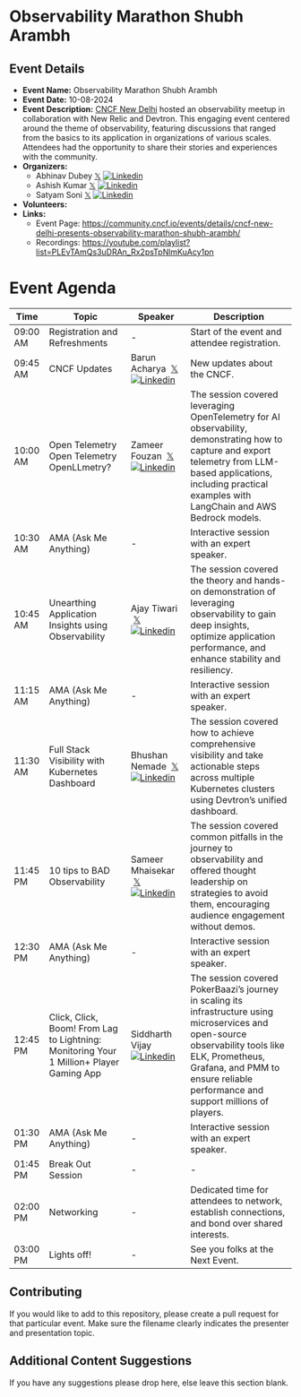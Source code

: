 # Observability Marathon Shubh Arambh

## Event Details

- **Event Name:** Observability Marathon Shubh Arambh
- **Event Date:** 10-08-2024
- **Event Description:** [CNCF New Delhi](https://community.cncf.io/new-delhi/) hosted an observability meetup in collaboration with New Relic and Devtron. This engaging event centered around the theme of observability, featuring discussions that ranged from the basics to its application in organizations of various scales. Attendees had the opportunity to share their stories and experiences with the community.
- **Organizers:**
  - Abhinav Dubey&nbsp;[𝕏](https://twitter.com/abhinavd26)&nbsp;[![Linkedin](https://i.stack.imgur.com/gVE0j.png)](https://www.linkedin.com/in/abhinavd26/)
  - Ashish Kumar&nbsp;[𝕏](https://twitter.com/kr_ashish99)&nbsp;[![Linkedin](https://i.stack.imgur.com/gVE0j.png)](https://www.linkedin.com/in/ashishkumar99/)
  - Satyam Soni&nbsp;[𝕏](https://twitter.com/satyampsoni)&nbsp;[![Linkedin](https://i.stack.imgur.com/gVE0j.png)](https://www.linkedin.com/in/satyampsoni/)
- **Volunteers:**
- **Links:**
  - Event Page: https://community.cncf.io/events/details/cncf-new-delhi-presents-observability-marathon-shubh-arambh/
  - Recordings: https://youtube.com/playlist?list=PLEvTAmQs3uDRAn_Rx2psTpNlmKuAcy1pn

# Event Agenda

| Time     | Topic                                                                                   | Speaker                                                                                                                                                                | Description                                                                                                                                                                                                                           |
| -------- | --------------------------------------------------------------------------------------- | ---------------------------------------------------------------------------------------------------------------------------------------------------------------------- | ------------------------------------------------------------------------------------------------------------------------------------------------------------------------------------------------------------------------------------- |
| 09:00 AM | Registration and Refreshments                                                           | -                                                                                                                                                                      | Start of the event and attendee registration.                                                                                                                                                                                         |
| 09:45 AM | CNCF Updates                                                                            | Barun Acharya &nbsp;[𝕏](https://x.com/daemon1024)&nbsp;[![Linkedin](https://i.stack.imgur.com/gVE0j.png)](https://www.linkedin.com/in/barun-acharya/)                  | New updates about the CNCF.                                                                                                                                                                                                           |
| 10:00 AM | Open Telemetry Open Telemetry OpenLLmetry?                                              | Zameer Fouzan &nbsp;[𝕏](https://x.com/zmrfzn)&nbsp;[![Linkedin](https://i.stack.imgur.com/gVE0j.png)](https://www.linkedin.com/in/zmrfzn/)                             | The session covered leveraging OpenTelemetry for AI observability, demonstrating how to capture and export telemetry from LLM-based applications, including practical examples with LangChain and AWS Bedrock models.                 |
| 10:30 AM | AMA (Ask Me Anything)                                                                   | -                                                                                                                                                                      | Interactive session with an expert speaker.                                                                                                                                                                                           |
| 10:45 AM | Unearthing Application Insights using Observability                                     | Ajay Tiwari &nbsp;[𝕏](https://x.com/ajaytiwarindian)&nbsp;[![Linkedin](https://i.stack.imgur.com/gVE0j.png)](https://www.linkedin.com/in/ajay-tiwari-techconsultant/)  | The session covered the theory and hands-on demonstration of leveraging observability to gain deep insights, optimize application performance, and enhance stability and resiliency.                                                  |
| 11:15 AM | AMA (Ask Me Anything)                                                                   | -                                                                                                                                                                      | Interactive session with an expert speaker.                                                                                                                                                                                           |
| 11:30 AM | Full Stack Visibility with Kubernetes Dashboard                                         | Bhushan Nemade &nbsp;[𝕏](https://x.com/BhushanNemade12)&nbsp;[![Linkedin](https://i.stack.imgur.com/gVE0j.png)](https://www.linkedin.com/in/bhushan-nemade-2b2a22193/) | The session covered how to achieve comprehensive visibility and take actionable steps across multiple Kubernetes clusters using Devtron’s unified dashboard.                                                                          |
| 11:45 PM | 10 tips to BAD Observability                                                            | Sameer Mhaisekar &nbsp;[𝕏](https://x.com/mhaisekars)&nbsp;[![Linkedin](https://i.stack.imgur.com/gVE0j.png)](https://www.linkedin.com/in/sameer-mhaisekar)             | The session covered common pitfalls in the journey to observability and offered thought leadership on strategies to avoid them, encouraging audience engagement without demos.                                                        |
| 12:30 PM | AMA (Ask Me Anything)                                                                   | -                                                                                                                                                                      | Interactive session with an expert speaker.                                                                                                                                                                                           |
| 12:45 PM | Click, Click, Boom! From Lag to Lightning: Monitoring Your 1 Million+ Player Gaming App | Siddharth Vijay &nbsp;[![Linkedin](https://i.stack.imgur.com/gVE0j.png)](https://www.linkedin.com/in/siddharth-vijay-08134289/)                                        | The session covered PokerBaazi’s journey in scaling its infrastructure using microservices and open-source observability tools like ELK, Prometheus, Grafana, and PMM to ensure reliable performance and support millions of players. |
| 01:30 PM | AMA (Ask Me Anything)                                                                   | -                                                                                                                                                                      | Interactive session with an expert speaker.                                                                                                                                                                                           |
| 01:45 PM | Break Out Session                                                                       | -                                                                                                                                                                      | -                                                                                                                                                                                                                                     |
| 02:00 PM | Networking                                                                              | -                                                                                                                                                                      | Dedicated time for attendees to network, establish connections, and bond over shared interests.                                                                                                                                       |
| 03:00 PM | Lights off!                                                                             | -                                                                                                                                                                      | See you folks at the Next Event.                                                                                                                                                                                                      |

## Contributing

If you would like to add to this repository, please create a pull request for that particular event. Make sure the filename clearly indicates the presenter and presentation topic.

## Additional Content Suggestions

If you have any suggestions please drop here, else leave this section blank.
